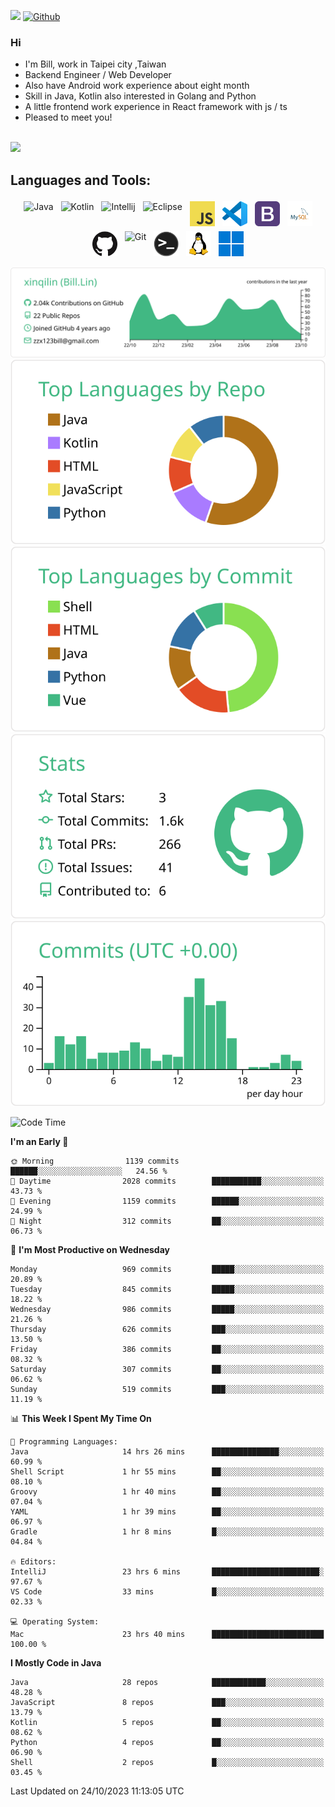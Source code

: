  
![](https://visitor-badge.laobi.icu/badge?page_id=xinqilin.xinqilin)
[![Github](https://img.shields.io/github/followers/xinqilin?label=Follow&style=social)](https://github.com/xinqilin)

### Hi 

- I'm Bill, work in Taipei city ,Taiwan
- Backend Engineer / Web Developer
- Also have Android work experience about eight month
- Skill in Java, Kotlin also interested in Golang and Python
- A little frontend work experience in React framework with js / ts
- Pleased to meet you!


<br />
<img src="https://github-profile-trophy.vercel.app/?username=xinqilin&column=7&margin-w=15" />

## Languages and Tools:
<p align="center">
<img src="https://raw.githubusercontent.com/jmnote/z-icons/master/svg/java.svg" alt="Java" height="40" style="vertical-align:top; margin:4px">
<img src="https://img.icons8.com/color/48/000000/kotlin.png"/  alt="Kotlin" height="40" style="vertical-align:top; margin:4px">
<img src="https://img.icons8.com/color/48/000000/intellij-idea.png" alt="Intellij" height="40" style="vertical-align:top; margin:4px"/>
<img src="https://img.icons8.com/ios-filled/50/000000/java-eclipse.png" alt="Eclipse" height="40" style="vertical-align:top; margin:4px"/>

<img src="https://raw.githubusercontent.com/github/explore/80688e429a7d4ef2fca1e82350fe8e3517d3494d/topics/javascript/javascript.png" alt="Javascript" height="40" style="vertical-align:top; margin:4px">
<img src="https://raw.githubusercontent.com/github/explore/80688e429a7d4ef2fca1e82350fe8e3517d3494d/topics/visual-studio-code/visual-studio-code.png" alt="VS Code" height="40" style="vertical-align:top; margin:4px">
<img src="https://raw.githubusercontent.com/github/explore/80688e429a7d4ef2fca1e82350fe8e3517d3494d/topics/bootstrap/bootstrap.png" alt="Bootstrap" height="40" style="vertical-align:top; margin:4px">
<img src="https://raw.githubusercontent.com/github/explore/80688e429a7d4ef2fca1e82350fe8e3517d3494d/topics/mysql/mysql.png" alt="MySQL" height="40" style="vertical-align:top; margin:4px">
<img src="https://raw.githubusercontent.com/github/explore/78df643247d429f6cc873026c0622819ad797942/topics/github/github.png" alt="Github" height="40" style="vertical-align:top; margin:4px">

<img src="https://raw.githubusercontent.com/jmnote/z-icons/master/svg/git.svg" alt="Git" height="40" style="vertical-align:top; margin:4px">
<img src="https://raw.githubusercontent.com/github/explore/80688e429a7d4ef2fca1e82350fe8e3517d3494d/topics/terminal/terminal.png" alt="Terminal" height="40" style="vertical-align:top; margin:4px">
<img src="https://raw.githubusercontent.com/github/explore/80688e429a7d4ef2fca1e82350fe8e3517d3494d/topics/linux/linux.png" alt="Linux" height="40" style="vertical-align:top; margin:4px" alt="Windows" height="40" style="vertical-align:top; margin:4px">
<img src="https://raw.githubusercontent.com/github/explore/80688e429a7d4ef2fca1e82350fe8e3517d3494d/topics/windows/windows.png" alt="Windows" height="40" style="vertical-align:top; margin:4px">

</p>

<!-- <p align="center"><img  src="https://leetcode.card.workers.dev/?username=xinqilin&theme=auto" alt="xinqilin-leetcode" /></p> -->

<!-- <div width="100%">   
 <a href="https://readme-stats-cfgj2cxdy.vercel.app/api?username=xinqilin&count_private=true&show_icons=true&theme=algolia">
   <img  align="left" src="https://github-readme-stats.vercel.app/api?username=xinqilin&show_icons=true&theme=algolia&card_width=4" width="400"/>
 </a>
 <a href="https://readme-stats-cfgj2cxdy.vercel.app/api/top-langs/?username=xinqilin&hide=php,html,css&theme=algolia">
  <img  align="right" src="https://github-readme-stats.vercel.app/api/top-langs/?username=xinqilin&hide=html,css&theme=algolia&langs_count=10&layout=compact" />
 </a>
</div> -->

<div align="center">

[![](https://raw.githubusercontent.com/xinqilin/xinqilin/master/profile-summary-card-output/vue/0-profile-details.svg)](https://github.com/vn7n24fzkq/github-profile-summary-cards)
[![](https://raw.githubusercontent.com/xinqilin/xinqilin/master/profile-summary-card-output/vue/1-repos-per-language.svg)](https://github.com/vn7n24fzkq/github-profile-summary-cards) [![](https://raw.githubusercontent.com/xinqilin/xinqilin/master/profile-summary-card-output/vue/2-most-commit-language.svg)](https://github.com/vn7n24fzkq/github-profile-summary-cards)
[![](https://raw.githubusercontent.com/xinqilin/xinqilin/master/profile-summary-card-output/vue/3-stats.svg)](https://github.com/vn7n24fzkq/github-profile-summary-cards) [![](https://raw.githubusercontent.com/xinqilin/xinqilin/master/profile-summary-card-output/vue/4-productive-time.svg)](https://github.com/vn7n24fzkq/github-profile-summary-cards)

</div>
 
<!--START_SECTION:waka-->
![Code Time](http://img.shields.io/badge/Code%20Time-2%2C021%20hrs%2050%20mins-blue)

**I'm an Early 🐤** 

```text
🌞 Morning                1139 commits        ██████░░░░░░░░░░░░░░░░░░░   24.56 % 
🌆 Daytime                2028 commits        ███████████░░░░░░░░░░░░░░   43.73 % 
🌃 Evening                1159 commits        ██████░░░░░░░░░░░░░░░░░░░   24.99 % 
🌙 Night                  312 commits         ██░░░░░░░░░░░░░░░░░░░░░░░   06.73 % 
```
📅 **I'm Most Productive on Wednesday** 

```text
Monday                   969 commits         █████░░░░░░░░░░░░░░░░░░░░   20.89 % 
Tuesday                  845 commits         █████░░░░░░░░░░░░░░░░░░░░   18.22 % 
Wednesday                986 commits         █████░░░░░░░░░░░░░░░░░░░░   21.26 % 
Thursday                 626 commits         ███░░░░░░░░░░░░░░░░░░░░░░   13.50 % 
Friday                   386 commits         ██░░░░░░░░░░░░░░░░░░░░░░░   08.32 % 
Saturday                 307 commits         ██░░░░░░░░░░░░░░░░░░░░░░░   06.62 % 
Sunday                   519 commits         ███░░░░░░░░░░░░░░░░░░░░░░   11.19 % 
```


📊 **This Week I Spent My Time On** 

```text
💬 Programming Languages: 
Java                     14 hrs 26 mins      ███████████████░░░░░░░░░░   60.99 % 
Shell Script             1 hr 55 mins        ██░░░░░░░░░░░░░░░░░░░░░░░   08.10 % 
Groovy                   1 hr 40 mins        ██░░░░░░░░░░░░░░░░░░░░░░░   07.04 % 
YAML                     1 hr 39 mins        ██░░░░░░░░░░░░░░░░░░░░░░░   06.97 % 
Gradle                   1 hr 8 mins         █░░░░░░░░░░░░░░░░░░░░░░░░   04.84 % 

🔥 Editors: 
IntelliJ                 23 hrs 6 mins       ████████████████████████░   97.67 % 
VS Code                  33 mins             █░░░░░░░░░░░░░░░░░░░░░░░░   02.33 % 

💻 Operating System: 
Mac                      23 hrs 40 mins      █████████████████████████   100.00 % 
```

**I Mostly Code in Java** 

```text
Java                     28 repos            ████████████░░░░░░░░░░░░░   48.28 % 
JavaScript               8 repos             ███░░░░░░░░░░░░░░░░░░░░░░   13.79 % 
Kotlin                   5 repos             ██░░░░░░░░░░░░░░░░░░░░░░░   08.62 % 
Python                   4 repos             ██░░░░░░░░░░░░░░░░░░░░░░░   06.90 % 
Shell                    2 repos             █░░░░░░░░░░░░░░░░░░░░░░░░   03.45 % 
```




 Last Updated on 24/10/2023 11:13:05 UTC
<!--END_SECTION:waka-->
 
 
<!-- <img src="https://wakatime.com/share/@abb22933-8532-4f24-8a13-e9e97bfee0f0/e937d23b-e152-4ff2-8509-e5b981912493.svg"  alt="Coding Chart" style="border-radius: 10px;border: solid 10px;" /> -->


